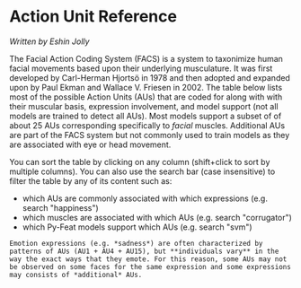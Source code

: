 # Action Unit Reference

*Written by Eshin Jolly*

The Facial Action Coding System (FACS) is a system to taxonimize human facial movements based upon their underlying musculature. It was first developed by Carl-Herman Hjortsö in 1978 and then adopted and expanded upon by Paul Ekman and Wallace V. Friesen in 2002. The table below lists most of the possible Action Units (AUs) that are coded for along with with their muscular basis, expression involvement, and model support (not all models are trained to detect all AUs). Most models support a subset of of about 25 AUs corresponding specifically to *facial* muscles. Additional AUs are part of the FACS system but not commonly used to train models as they are associated with eye or head movement. 

You can sort the table by clicking on any column (shift+click to sort by multiple columns). You can also use the search bar (case insensitive) to filter the table by any of its content such as:
- which AUs are commonly associated with which expressions (e.g. search "happiness")
- which muscles are associated with which AUs (e.g. search "corrugator")
- which Py-Feat models support which AUs (e.g. search "svm")

```{note}
Emotion expressions (e.g. *sadness*) are often characterized by patterns of AUs (AU1 + AU4 + AU15), but **individuals vary** in the way the exact ways that they emote. For this reason, some AUs may not be observed on some faces for the same expression and some expressions may consists of *additional* AUs.
```

<link href="https://unpkg.com/gridjs/dist/theme/mermaid.min.css" rel="stylesheet" />
<div id="wrapper"></div>
<script src="https://unpkg.com/gridjs/dist/gridjs.umd.js"></script>

<script defer>
    const grid = new gridjs.Grid({
        search: true,
        sort: true,
        resizable: false,
        autoWidth: false,
        fixedHeader: true,
        height: '52rem',
        width: 'initial',
        style: {
            container: {
                'overflow': 'scroll'
            },
            table: {
                'font-size': '14px',
                'text-overflow': 'scroll',
            },
        },
        columns: [{name:'AU', formatter: (cell) => `AU${cell}`}, 'FACS Name', 'Muscles', 'FACS Category', 'Related Expression', 'Models', 'Notes'],
        data: [
            [1, 'Inner Brow Raiser', 'Frontalis (medial)', 'main', 'sadness, surprise, fear', 'svm, xgb,  Py-Feat viz', ''],
            [2, 'Outer Brow Raiser', 'Frontalis (lateral)', 'main', 'surprise, fear', 'svm, xgb,  Py-Feat viz', ''],
            [3, 'Inner corner Brow Tightener', 'Procerus, Depressor Supercilii, Corrugator Supercilii', 'extended (Baby FACS)', '', 'none', 'Only in babies! Analogue of AU4 in adults'],
            [4, 'Brow Lowerer', 'Procerus, Depressor Supercilii, Corrugator Supercilii', 'main', 'sadness, fear, anger', 'svm, xgb,  Py-Feat viz', ''],
            [5, 'Upper Lid Raiser', 'Levator Palpebrae Superioris, Superior Tarsal Muscle', 'main', 'surprise, fear, anger', 'svm, xgb, Py-Feat viz', ''],
            [6, 'Cheek Raiser', 'Orbicularis Oculi (orbital)', 'main', 'happiness, disgust, contempt', 'svm, xgb, Py-Feat viz', ''],
            [7, 'Lid Tightener', 'Orbicularis Oculi (palpebral)', 'main', 'fear, anger', 'svm, xgb,  Py-Feat viz', ''],
            [8, 'Lips Toward Each Other', 'Orbicularis Oris', 'main', 'none', ''],
            [9, 'Nose Wrinkler', 'Levator Labii Superioris Alaeque Nasi', 'main', 'disgust', 'svm, xgb, Py-Feat viz', ''],
            [10, 'Upper Lip Raiser', 'Levator Labii Superioris', 'main', '', 'svm, xgb,  Py-Feat viz', ''],
            [11, 'Nasolabial Deepener', 'Zygomaticus Minor', 'main', 'disgust, fear', 'svm, xgb, Py-Feat viz', ''],
            [12, 'Lip Corner Puller', 'Zygomaticus Major', 'main', 'happiness, contempt', 'svm, xgb,  Py-Feat viz', ''],
            [13, 'Sharp Lip Puller', 'Levator Anguli Oris/Caninus', 'main', '', 'none', ''],
            [14, 'Dimpler', 'Buccinator', 'main', 'contempt', 'svm, xgb,  Py-Feat viz', ''],
            [15, 'Lip Corner Depressor', 'Depressor Anguli Oris', 'main', 'sadness, disgust', 'svm, xgb,  Py-Feat viz', ''],
            [16, 'Lower Lip Depressor', 'Depressor Labii Inferioris', 'main', '', 'none', ''],
            [17, 'Chin Raiser', 'Mentalis', 'main', 'disgust', 'svm, xgb,  Py-Feat viz', ''],
            [18, 'Lip Pucker', 'Incisvii Labii Superioris, Incisvii Labii Inferioris', 'main', '', 'none', ''],
            [19, 'Tongue Show', 'Genioglossus, Medial Pterygoid, Masseter', 'main', '', 'none', ''],
            [20, 'Lip Stretcher', 'Risorius, Platysma', 'main', 'fear', 'svm, xgb, Py-Feat viz', ''],
            [21, 'Neck Tightener', 'Platysma', 'main', '', 'none', ''],
            [22, 'Lip Funneler', 'Orbicularis Oris', 'main', '', 'none', ''],
            [23, 'Lip Tightener', 'Orbicularis Oris', 'main', 'anger', 'svm, xgb,  Py-Feat viz', ''],
            [24, 'Lip Pressor', 'Orbicularis Oris', 'main', '', 'svm, xgb,  Py-Feat viz', ''],
            [25, 'Lip Part', 'Depressor Labii Inferioris', 'main', 'happiness, surprise, fear', 'svm, xgb, Py-Feat viz', ''],
            [26, 'Jaw Drop', 'Masseter, Temporalis, Medial Pterygoid', 'main', 'fear, surprise', 'svm, xgb, Py-Feat viz', ''],
            [27, 'Mouth Stretch', 'Pterygoids, Digastric', 'main', '', 'none', ''],
            [28, 'Lip Suck', 'Orbicularis Oris', 'main', '', 'svm, xgb, Py-Feat viz', ''],
            [29, 'Jaw Thrust', 'Pterygoids, Masseter', 'behavioral', '', 'none', ''],
            [30, 'Jaw Sideways', 'Pterygoids, Masseter, Temporalis', 'behavioral', '', 'none', ''],
            [31, 'Jaw Clencher', 'Masseter', 'behavioral', '', 'none', ''],
            [32, 'Lip Bite', 'Masseter', 'behavioral', '', 'none', ''],
            [33, 'Cheek Blow', 'Buccinator, Orbicularis Oris, Mentalis', 'behavioral', '', 'none', ''],
            [34, 'Cheek Puff', 'Buccinator, Orbicularis Oris, Mentalis, Depressor Depti Nasi', 'behavioral', '', 'none', ''],
            [35, 'Cheek Suck', 'Buccinator', 'behavioral', '', 'none', ''],
            [37, 'Lip Wipe', 'Pterygoids, Masseter, Genioglossus', 'behavioral', '', 'none', ''],
            [38, 'Nostril Dilator', 'Nasalis (alaris), Dilator Naris Anterior, Depressor Septi Nasi', 'behavioral', 'anger', 'none', ''],
            [39, 'Nostril Compressor', 'Nasalis (transverse), Compressor Narium Minor', 'behavioral', '', 'none', ''],
            [40, 'Sniff', '', 'behavioral', '', 'none', ''],
            [41, 'Lid Drop', 'Levator Palpebrae Superioris (relaxation)', 'behavioral', '', 'none', ''],
            [42, 'Slit', 'Depressor Supercilii', 'behavioral', '', 'none', 'Different muscular strand than AU4'],
            [43, 'Eyes Closed', 'Levator Palebrae Superioris (relaxation)', 'behavioral', '', 'svm, xgb, Py-Feat viz', ''],
            [44, 'Squint', 'Corrugator Supercilii', 'behavioral', '', 'none', 'Different muscular strand than AU4'],
            [45, 'Blink', 'Levator Palebrae Superioris (relaxation), Orbicularis Oculi (contraction)', 'behavioral','', 'none', 'Different muscular strand than AU4'],
            [46, 'Wink', 'Orbicularis Oculi', 'behavioral', '', 'none', ''],
            [51, 'Head turn left', '', 'head', '', 'none', ''],
            [52, 'Head turn right', '', 'head', '', 'none', ''],
            [53, 'Head up', '', 'head', '', 'none', ''],
            [54, 'Head down', '', 'head', '', 'none', ''],
            [55, 'Head tilt left', '', 'head', '', 'none', ''],
            [56, 'Head tilt right', '', 'head', '', 'none', ''],
            [57, 'Head forward', '', 'head', '', 'none', ''],
            [58, 'Head backward', '', 'head', '', 'none', ''],
            [61, 'Eyes turn left', 'Medial Rectus (right eye), Lateral Rectus (left eye)', 'eyes', '', 'none', ''],
            [62, 'Eyes turn right', 'Medial Rectus (left eye), Lateral Rectus (right eye)', 'eyes', '', 'none', ''],
            [63, 'Eyes up', 'Superior Rectus, Inferior Oblique', 'eyes', '', 'none', ''],
            [64, 'Eyes down', 'Inferior Rectus, Superior Oblique', 'eyes', '', 'none', ''],
            [65, 'Strabismus', '', 'eyes', '', 'none', 'Misaligned eyes when gazing'],
            [66, 'Cross-eyed', 'Medial Rectus', 'eyes', '', 'none', ''],
        ]
    });
    grid.render(document.getElementById('wrapper'))
</script>

<style>
    th {
        min-width: 175px !important;
    }
</style>